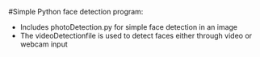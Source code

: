 #Simple Python face detection program:
- Includes photoDetection.py for simple face detection in an image
- The videoDetectionfile is used to detect faces either through video or webcam input

